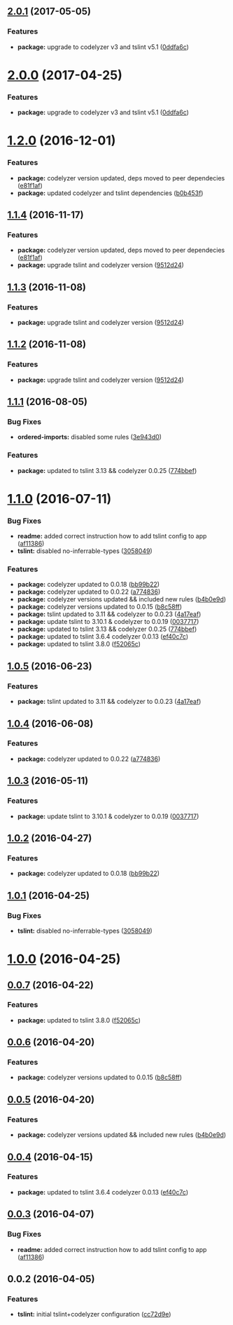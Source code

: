 <a name="2.0.1"></a>
## [2.0.1](https://github.com/valor-software/tslint-config-valorsoft/compare/v1.2.0...v2.0.1) (2017-05-05)


### Features

* **package:** upgrade to codelyzer v3 and tslint v5.1 ([0ddfa6c](https://github.com/valor-software/tslint-config-valorsoft/commit/0ddfa6c))



<a name="2.0.0"></a>
# [2.0.0](https://github.com/valor-software/tslint-config-valorsoft/compare/v1.2.0...v2.0.0) (2017-04-25)


### Features

* **package:** upgrade to codelyzer v3 and tslint v5.1 ([0ddfa6c](https://github.com/valor-software/tslint-config-valorsoft/commit/0ddfa6c))



<a name="1.2.0"></a>
# [1.2.0](https://github.com/valor-software/tslint-config-valorsoft/compare/v1.1.3...v1.2.0) (2016-12-01)


### Features

* **package:** codelyzer version updated, deps moved to peer dependecies ([e81f1af](https://github.com/valor-software/tslint-config-valorsoft/commit/e81f1af))
* **package:** updated codelyzer and tslint dependencies ([b0b453f](https://github.com/valor-software/tslint-config-valorsoft/commit/b0b453f))



<a name="1.1.4"></a>
## [1.1.4](https://github.com/valor-software/tslint-config-valorsoft/compare/v1.1.1...v1.1.4) (2016-11-17)


### Features

* **package:** codelyzer version updated, deps moved to peer dependecies ([e81f1af](https://github.com/valor-software/tslint-config-valorsoft/commit/e81f1af))
* **package:** upgrade tslint and codelyzer version ([9512d24](https://github.com/valor-software/tslint-config-valorsoft/commit/9512d24))



<a name="1.1.3"></a>
## [1.1.3](https://github.com/valor-software/tslint-config-valorsoft/compare/v1.1.1...v1.1.3) (2016-11-08)


### Features

* **package:** upgrade tslint and codelyzer version ([9512d24](https://github.com/valor-software/tslint-config-valorsoft/commit/9512d24))



<a name="1.1.2"></a>
## [1.1.2](https://github.com/valor-software/tslint-config-valorsoft/compare/v1.1.1...v1.1.2) (2016-11-08)


### Features

* **package:** upgrade tslint and codelyzer version ([9512d24](https://github.com/valor-software/tslint-config-valorsoft/commit/9512d24))



<a name="1.1.1"></a>
## [1.1.1](https://github.com/valor-software/tslint-config-valorsoft/compare/v1.0.5...v1.1.1) (2016-08-05)


### Bug Fixes

* **ordered-imports:** disabled some rules ([3e943d0](https://github.com/valor-software/tslint-config-valorsoft/commit/3e943d0))

### Features

* **package:** updated to tslint 3.13 && codelyzer 0.0.25 ([774bbef](https://github.com/valor-software/tslint-config-valorsoft/commit/774bbef))



<a name="1.1.0"></a>
# [1.1.0](https://github.com/valor-software/tslint-config-valorsoft/compare/v0.0.2...v1.1.0) (2016-07-11)


### Bug Fixes

* **readme:** added correct instruction how to add tslint config to app ([af11386](https://github.com/valor-software/tslint-config-valorsoft/commit/af11386))
* **tslint:** disabled no-inferrable-types ([3058049](https://github.com/valor-software/tslint-config-valorsoft/commit/3058049))


### Features

* **package:** codelyzer updated to 0.0.18 ([bb99b22](https://github.com/valor-software/tslint-config-valorsoft/commit/bb99b22))
* **package:** codelyzer updated to 0.0.22 ([a774836](https://github.com/valor-software/tslint-config-valorsoft/commit/a774836))
* **package:** codelyzer versions updated && included new rules ([b4b0e9d](https://github.com/valor-software/tslint-config-valorsoft/commit/b4b0e9d))
* **package:** codelyzer versions updated to 0.0.15 ([b8c58ff](https://github.com/valor-software/tslint-config-valorsoft/commit/b8c58ff))
* **package:** tslint updated to 3.11 && codelyzer to 0.0.23 ([4a17eaf](https://github.com/valor-software/tslint-config-valorsoft/commit/4a17eaf))
* **package:** update tslint to 3.10.1 & codelyzer to 0.0.19 ([0037717](https://github.com/valor-software/tslint-config-valorsoft/commit/0037717))
* **package:** updated to tslint 3.13 && codelyzer 0.0.25 ([774bbef](https://github.com/valor-software/tslint-config-valorsoft/commit/774bbef))
* **package:** updated to tslint 3.6.4 codelyzer 0.0.13 ([ef40c7c](https://github.com/valor-software/tslint-config-valorsoft/commit/ef40c7c))
* **package:** updated to tslint 3.8.0 ([f52065c](https://github.com/valor-software/tslint-config-valorsoft/commit/f52065c))



<a name="1.0.5"></a>
## [1.0.5](https://github.com/valor-software/tslint-config-valorsoft/compare/v1.0.4...v1.0.5) (2016-06-23)


### Features

* **package:** tslint updated to 3.11 && codelyzer to 0.0.23 ([4a17eaf](https://github.com/valor-software/tslint-config-valorsoft/commit/4a17eaf))



<a name="1.0.4"></a>
## [1.0.4](https://github.com/valor-software/tslint-config-valorsoft/compare/v1.0.3...v1.0.4) (2016-06-08)


### Features

* **package:** codelyzer updated to 0.0.22 ([a774836](https://github.com/valor-software/tslint-config-valorsoft/commit/a774836))



<a name="1.0.3"></a>
## [1.0.3](https://github.com/valor-software/tslint-config-valorsoft/compare/v1.0.2...v1.0.3) (2016-05-11)


### Features

* **package:** update tslint to 3.10.1 & codelyzer to 0.0.19 ([0037717](https://github.com/valor-software/tslint-config-valorsoft/commit/0037717))



<a name="1.0.2"></a>
## [1.0.2](https://github.com/valor-software/tslint-config-valorsoft/compare/v1.0.1...v1.0.2) (2016-04-27)


### Features

* **package:** codelyzer updated to 0.0.18 ([bb99b22](https://github.com/valor-software/tslint-config-valorsoft/commit/bb99b22))



<a name="1.0.1"></a>
## [1.0.1](https://github.com/valor-software/tslint-config-valorsoft/compare/v1.0.0...v1.0.1) (2016-04-25)


### Bug Fixes

* **tslint:** disabled no-inferrable-types ([3058049](https://github.com/valor-software/tslint-config-valorsoft/commit/3058049))



<a name="1.0.0"></a>
# [1.0.0](https://github.com/valor-software/tslint-config-valorsoft/compare/v0.0.7...v1.0.0) (2016-04-25)




<a name="0.0.7"></a>
## [0.0.7](https://github.com/valor-software/tslint-config-valorsoft/compare/v0.0.6...v0.0.7) (2016-04-22)


### Features

* **package:** updated to tslint 3.8.0 ([f52065c](https://github.com/valor-software/tslint-config-valorsoft/commit/f52065c))



<a name="0.0.6"></a>
## [0.0.6](https://github.com/valor-software/tslint-config-valorsoft/compare/v0.0.5...v0.0.6) (2016-04-20)


### Features

* **package:** codelyzer versions updated to 0.0.15 ([b8c58ff](https://github.com/valor-software/tslint-config-valorsoft/commit/b8c58ff))



<a name="0.0.5"></a>
## [0.0.5](https://github.com/valor-software/tslint-config-valorsoft/compare/v0.0.4...v0.0.5) (2016-04-20)


### Features

* **package:** codelyzer versions updated && included new rules ([b4b0e9d](https://github.com/valor-software/tslint-config-valorsoft/commit/b4b0e9d))



<a name="0.0.4"></a>
## [0.0.4](https://github.com/valor-software/tslint-config-valorsoft/compare/v0.0.3...v0.0.4) (2016-04-15)


### Features

* **package:** updated to tslint 3.6.4 codelyzer 0.0.13 ([ef40c7c](https://github.com/valor-software/tslint-config-valorsoft/commit/ef40c7c))



<a name="0.0.3"></a>
## [0.0.3](https://github.com/valor-software/tslint-config-valorsoft/compare/v0.0.2...v0.0.3) (2016-04-07)


### Bug Fixes

* **readme:** added correct instruction how to add tslint config to app ([af11386](https://github.com/valor-software/tslint-config-valorsoft/commit/af11386))



<a name="0.0.2"></a>
## 0.0.2 (2016-04-05)


### Features

* **tslint:** initial tslint+codelyzer configuration ([cc72d9e](https://github.com/valor-software/tslint-config-valorsoft/commit/cc72d9e))




